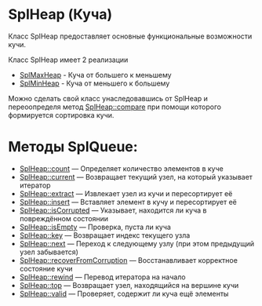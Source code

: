 # SplHeap (Куча)

Класс SplHeap предоставляет основные функциональные возможности кучи.

Класс SplHeap имеет 2 реализации
- [SplMaxHeap](https://www.php.net/manual/ru/class.splmaxheap.php) - Куча от большего к меньшему
- [SplMinHeap](https://www.php.net/manual/ru/class.splminheap.php) - Куча от меньшего к большему

Можно сделать свой класс унаследовавшись от SplHeap и переоопределя метод [SplHeap::compare](https://www.php.net/manual/ru/splheap.compare.php)
при помощи которого формируется сортировка кучи.

# Методы SplQueue:

- [SplHeap::count](https://www.php.net/manual/ru/splheap.count.php) — Определяет количество элементов в куче
- [SplHeap::current](https://www.php.net/manual/ru/splheap.current.php) — Возвращает текущий узел, на который указывает итератор
- [SplHeap::extract](https://www.php.net/manual/ru/splheap.extract.php) — Извлекает узел из кучи и пересортирует её
- [SplHeap::insert](https://www.php.net/manual/ru/splheap.insert.php) — Вставляет элемент в кучу и пересортирует её
- [SplHeap::isCorrupted](https://www.php.net/manual/ru/splheap.iscorrupted.php) — Указывает, находится ли куча в повреждённом состоянии
- [SplHeap::isEmpty](https://www.php.net/manual/ru/splheap.isempty.php) — Проверка, пуста ли куча
- [SplHeap::key](https://www.php.net/manual/ru/splheap.key.php) — Возвращает индекс текущего узла
- [SplHeap::next](https://www.php.net/manual/ru/splheap.next.php) — Переход к следующему узлу (при этом предыдущий узел забывается)
- [SplHeap::recoverFromCorruption](https://www.php.net/manual/ru/splheap.recoverfromcorruption.php) — Восстанавливает корректное состояние кучи
- [SplHeap::rewind](https://www.php.net/manual/ru/splheap.rewind.php) — Перевод итератора на начало
- [SplHeap::top](https://www.php.net/manual/ru/splheap.top.php) — Возвращает узел, находящийся на вершине кучи
- [SplHeap::valid](https://www.php.net/manual/ru/splheap.valid.php) — Проверяет, содержит ли куча ещё элементы